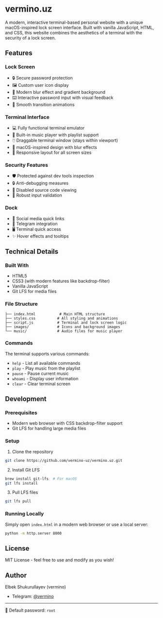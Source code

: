 # vermino.uz

A modern, interactive terminal-based personal website with a unique macOS-inspired lock screen interface. Built with vanilla JavaScript, HTML, and CSS, this website combines the aesthetics of a terminal with the security of a lock screen.

## Features

### Lock Screen
- 🔒 Secure password protection
- 🖼️ Custom user icon display
- 🎨 Modern blur effect and gradient background
- ⌨️ Interactive password input with visual feedback
- 🔄 Smooth transition animations

### Terminal Interface
- 💻 Fully functional terminal emulator
- 🎵 Built-in music player with playlist support
- 🖱️ Draggable terminal window (stays within viewport)
- 🎨 macOS-inspired design with blur effects
- 📱 Responsive layout for all screen sizes

### Security Features
- 🛡️ Protected against dev tools inspection
- 🔒 Anti-debugging measures
- 🚫 Disabled source code viewing
- 💪 Robust input validation

### Dock
- 📱 Social media quick links
- 💬 Telegram integration
- 🖥️ Terminal quick access
- ✨ Hover effects and tooltips

## Technical Details

### Built With
- HTML5
- CSS3 (with modern features like backdrop-filter)
- Vanilla JavaScript
- Git LFS for media files

### File Structure
```
├── index.html           # Main HTML structure
├── styles.css          # All styling and animations
├── script.js           # Terminal and lock screen logic
├── images/             # Icons and background images
└── music/              # Audio files for music player
```

### Commands
The terminal supports various commands:
- `help` - List all available commands
- `play` - Play music from the playlist
- `pause` - Pause current music
- `whoami` - Display user information
- `clear` - Clear terminal screen

## Development

### Prerequisites
- Modern web browser with CSS backdrop-filter support
- Git LFS for handling large media files

### Setup
1. Clone the repository
```bash
git clone https://github.com/vermino-uz/vermino.uz.git
```

2. Install Git LFS
```bash
brew install git-lfs  # For macOS
git lfs install
```

3. Pull LFS files
```bash
git lfs pull
```

### Running Locally
Simply open `index.html` in a modern web browser or use a local server:
```bash
python -m http.server 8000
```

## License
MIT License - feel free to use and modify as you wish!

## Author
Elbek Shukurullayev (vermino)
- Telegram: [@vermino](tg://resolve?domain=vermino)

---

🔐 Default password: `root`
